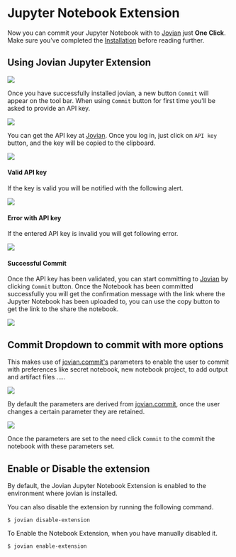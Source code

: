 # Jupyter Notebook Extension

Now you can commit your Jupyter Notebook with to [Jovian](https://jovian.ml?utm_source=docs) just **One Click**.
Make sure you’ve completed the [Installation](../user-guide/01-install.md) before reading further.

## Using Jovian Jupyter Extension

<img src="https://i.imgur.com/RdBnJYy.png" class="screenshot">

Once you have successfully installed jovian, a new button `Commit` will appear on the tool bar. When using `Commit` button for first time you'll be asked to provide an API key.
  
<img src="https://i.imgur.com/oNSowtY.png" class="screenshot">

You can get the API key at [Jovian](https://jovian.ml?utm_source=docs). Once you log in, just click on `API key` button, and the key will be copied to the clipboard.

<img src="https://i.imgur.com/taLLUVd.png" class="screenshot">

#### Valid API key

If the key is valid you will be notified with the following alert.

<img src="https://i.imgur.com/UHvSihx.png" class="screenshot">

#### Error with API key

If the entered API key is invalid you will get following error.

<img src="https://i.imgur.com/9WaVkTR.png" class="screenshot">

#### Successful Commit

Once the API key has been validated, you can start committing to [Jovian](https://jovian.ml?utm_source=docs) by clicking `Commit` button. Once the Notebook has been committed successfully you will get the confirmation message with the link where the Jupyter Notebook has been uploaded to, you can use the copy button to get the link to the share the notebook.
  
<img src="https://i.imgur.com/4GoqzER.png" class="screenshot">

## Commit Dropdown to commit with more options

This makes use of [jovian.commit's](../jvn/commit) parameters to enable the user to commit with preferences like secret notebook, new notebook project, to add output and artifact files .....

<img src="https://i.imgur.com/maHhYY2.png" class="screenshot">

By default the parameters are derived from [jovian.commit](../jvn/commit), once the user changes a certain parameter they are retained.

<img src="https://i.imgur.com/2NKfNGB.png" class="screenshot">

Once the parameters are set to the need click `Commit` to the commit the notebook with these parameters set.

## Enable or Disable the extension

By default, the Jovian Jupyter Notebook Extension is enabled to the environment where jovian is installed.

You can also disable the extension by running the following command.

```
$ jovian disable-extension
```

To Enable the Notebook Extension, when you have manually disabled it.

```
$ jovian enable-extension
```
